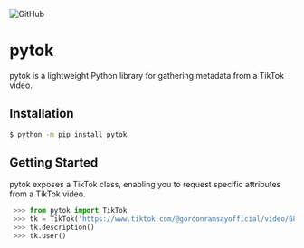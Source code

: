 ![GitHub](https://img.shields.io/github/license/thengo1/pytok)

# pytok
pytok is a lightweight Python library for gathering metadata from a TikTok video.

## Installation
```bash
$ python -m pip install pytok
```

## Getting Started
pytok exposes a TikTok class, enabling you to request specific attributes from a TikTok video.

```python
 >>> from pytok import TikTok
 >>> tk = TikTok('https://www.tiktok.com/@gordonramsayofficial/video/6898822706662231302?lang=en')
 >>> tk.description()
 >>> tk.user()
```
